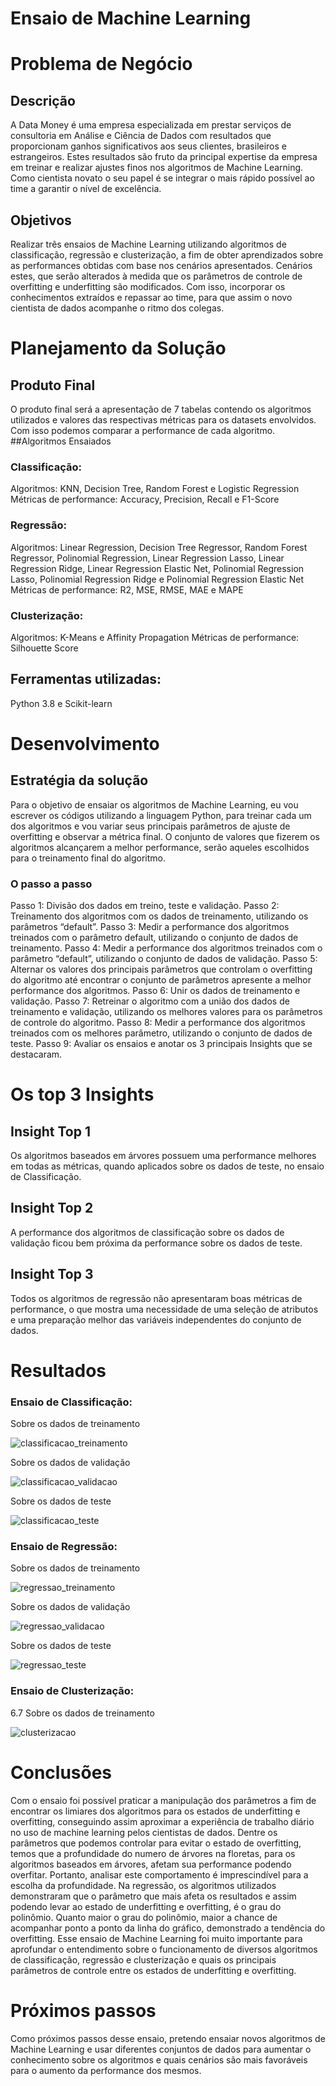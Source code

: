 
# Ensaio de Machine Learning
# Problema de Negócio
## Descrição
A Data Money é uma empresa especializada em prestar serviços de consultoria em Análise e Ciência de Dados com resultados que proporcionam ganhos significativos aos seus clientes, brasileiros e estrangeiros. Estes resultados são fruto da principal expertise da empresa em treinar e realizar ajustes finos nos algoritmos de Machine Learning. Como cientista novato o seu papel é se integrar o mais rápido possível ao time a garantir o nível de excelência.
## Objetivos
Realizar três ensaios de Machine Learning utilizando algoritmos de classificação, regressão e clusterização, a fim de obter aprendizados sobre as performances obtidas com base nos cenários apresentados. Cenários estes, que serão alterados à medida que os parâmetros de controle de overfitting e underfitting são modificados. Com isso, incorporar os conhecimentos extraídos e repassar ao time, para que assim o novo cientista de dados acompanhe o ritmo dos colegas.
# Planejamento da Solução
## Produto Final
O produto final será a apresentação de 7 tabelas contendo os algoritmos utilizados e valores das respectivas métricas para os datasets envolvidos. Com isso podemos comparar a performance de cada algoritmo.
##Algoritmos Ensaiados
### Classificação:
Algoritmos: KNN, Decision Tree, Random Forest e Logistic Regression
Métricas de performance: Accuracy, Precision, Recall e F1-Score
### Regressão:
Algoritmos: Linear Regression, Decision Tree Regressor, Random Forest Regressor, Polinomial
Regression, Linear Regression Lasso, Linear Regression Ridge, Linear Regression Elastic Net,
Polinomial Regression Lasso, Polinomial Regression Ridge e Polinomial Regression Elastic Net
Métricas de performance: R2, MSE, RMSE, MAE e MAPE
### Clusterização:
Algoritmos: K-Means e Affinity Propagation
Métricas de performance: Silhouette Score
## Ferramentas utilizadas:
Python 3.8 e Scikit-learn
# Desenvolvimento
## Estratégia da solução
Para o objetivo de ensaiar os algoritmos de Machine Learning, eu vou escrever os códigos utilizando a linguagem Python, para treinar cada um dos algoritmos e vou variar seus principais parâmetros de ajuste de overfitting e observar a métrica final.
O conjunto de valores que fizerem os algoritmos alcançarem a melhor performance, serão aqueles escolhidos para o treinamento final do algoritmo.
### O passo a passo
Passo 1: Divisão dos dados em treino, teste e validação.
Passo 2: Treinamento dos algoritmos com os dados de treinamento, utilizando os parâmetros “default”.
Passo 3: Medir a performance dos algoritmos treinados com o parâmetro default, utilizando o conjunto de dados de treinamento.
Passo 4: Medir a performance dos algoritmos treinados com o parâmetro “default”, utilizando o conjunto de dados de validação.
Passo 5: Alternar os valores dos principais parâmetros que controlam o overfitting do algoritmo até encontrar o conjunto de parâmetros apresente a melhor performance dos algoritmos.
Passo 6: Unir os dados de treinamento e validação.
Passo 7: Retreinar o algoritmo com a união dos dados de treinamento e validação, utilizando os melhores valores para os parâmetros de controle do algoritmo.
Passo 8: Medir a performance dos algoritmos treinados com os melhores parâmetro, utilizando o conjunto de dados de teste.
Passo 9: Avaliar os ensaios e anotar os 3 principais Insights que se destacaram.
# Os top 3 Insights
## Insight Top 1
Os algoritmos baseados em árvores possuem uma performance melhores em todas as métricas, quando aplicados sobre os dados de teste, no ensaio de Classificação.
## Insight Top 2
A performance dos algoritmos de classificação sobre os dados de validação ficou bem próxima da performance sobre os dados de teste.
## Insight Top 3
Todos os algoritmos de regressão não apresentaram boas métricas de performance, o que mostra uma necessidade de uma seleção de atributos e uma preparação melhor das variáveis independentes do conjunto de dados.
# Resultados
### Ensaio de Classificação:
Sobre os dados de treinamento

![classificacao_treinamento](img/classificacao_data_train.png)
 
Sobre os dados de validação

![classificacao_validacao](img/classificacao_data_val.png)

Sobre os dados de teste
 
![classificacao_teste](img/classificacao_data_test.png)

### Ensaio de Regressão:
Sobre os dados de treinamento

![regressao_treinamento](img/regressao_data_train.png)

Sobre os dados de validação

![regressao_validacao](img/regressao_data_val.png)
 
Sobre os dados de teste

![regressao_teste](img/regressao_data_test.png)
 
### Ensaio de Clusterização:
6.7 Sobre os dados de treinamento

![clusterizacao](img/clusterizacao.png)
 
# Conclusões
Com o ensaio foi possível praticar a manipulação dos parâmetros a fim de encontrar os limiares dos algoritmos para os estados de underfitting e overfitting, conseguindo assim aproximar a experiência de trabalho diário no uso de machine learning pelos cientistas de dados.
Dentre os parâmetros que podemos controlar para evitar o estado de overfitting, temos que a profundidade do numero de árvores na floretas, para os algoritmos baseados em árvores, afetam sua performance podendo overfitar. Portanto, analisar este comportamento é imprescindível para a escolha da profundidade.
Na regressão, os algoritmos utilizados demonstraram que o parâmetro que mais afeta os resultados e assim podendo levar ao estado de underfitting e overfitting, é o grau do polinômio. Quanto maior o grau do polinômio, maior a chance de acompanhar ponto a ponto da linha do gráfico, demonstrado a tendência do overfitting.
Esse ensaio de Machine Learning foi muito importante para aprofundar o entendimento sobre o funcionamento de diversos algoritmos de classificação, regressão e clusterização e quais os principais parâmetros de controle entre os estados de underfitting e overfitting.
# Próximos passos
Como próximos passos desse ensaio, pretendo ensaiar novos algoritmos de Machine Learning e usar diferentes conjuntos de dados para aumentar o conhecimento sobre os algoritmos e quais cenários são mais favoráveis para o aumento da performance dos mesmos.

